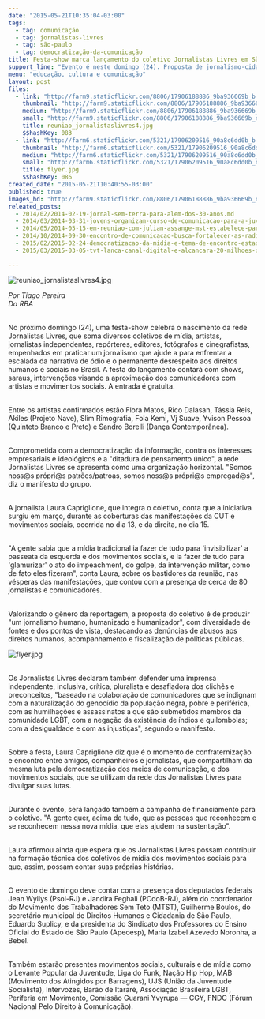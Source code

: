 ```yaml
---
date: "2015-05-21T10:35:04-03:00"
tags:
  - tag: comunicação
  - tag: jornalistas-livres
  - tag: são-paulo
  - tag: democratização-da-comunicação
title: Festa-show marca lançamento do coletivo Jornalistas Livres em São Paulo
support_line: "Evento é neste domingo (24). Proposta de jornalismo-cidadão é baseada na colaboração e na organização horizontal, contra a ditadura do pensamento único."
menu: "educação, cultura e comunicação"
layout: post
files:
  - link: "http://farm9.staticflickr.com/8806/17906188886_9ba936669b_b.jpg"
    thumbnail: "http://farm9.staticflickr.com/8806/17906188886_9ba936669b_t.jpg"
    medium: "http://farm9.staticflickr.com/8806/17906188886_9ba936669b_z.jpg"
    small: "http://farm9.staticflickr.com/8806/17906188886_9ba936669b_n.jpg"
    title: reuniao_jornalistaslivres4.jpg
    $$hashKey: 083
  - link: "http://farm6.staticflickr.com/5321/17906209516_90a8c6dd0b_b.jpg"
    thumbnail: "http://farm6.staticflickr.com/5321/17906209516_90a8c6dd0b_t.jpg"
    medium: "http://farm6.staticflickr.com/5321/17906209516_90a8c6dd0b_z.jpg"
    small: "http://farm6.staticflickr.com/5321/17906209516_90a8c6dd0b_n.jpg"
    title: flyer.jpg
    $$hashKey: 086
created_date: "2015-05-21T10:40:55-03:00"
published: true
images_hd: "http://farm9.staticflickr.com/8806/17906188886_9ba936669b_n.jpg"
releated_posts:
  - 2014/02/2014-02-19-jornal-sem-terra-para-alem-dos-30-anos.md
  - 2014/03/2014-03-31-jovens-organizam-curso-de-comunicacao-para-a-juventude-rural.md
  - 2014/05/2014-05-15-em-reuniao-com-julian-assange-mst-estabelece-parceria-com-wikileaks.md
  - 2014/10/2014-09-30-encontro-de-comunicacao-busca-fortalecer-as-radios-nos-assentamentos.md
  - 2015/02/2015-02-24-democratizacao-da-midia-e-tema-de-encontro-estadual-em-curitiba.md
  - 2015/03/2015-03-05-tvt-lanca-canal-digital-e-alcancara-20-milhoes-de-pessoas.md

---
```

<p><img alt="reuniao_jornalistaslivres4.jpg" src="http://farm9.staticflickr.com/8806/17906188886_9ba936669b_b.jpg" /></p>

<p><em>Por Tiago Pereira<br />
Da RBA</em></p>

<p><br />
No pr&oacute;ximo domingo (24), uma festa-show celebra o nascimento da rede Jornalistas Livres, que soma diversos coletivos de m&iacute;dia, artistas, jornalistas independentes, rep&oacute;rteres, editores, fot&oacute;grafos e cinegrafistas, empenhados em praticar um jornalismo que ajude a para enfrentar a escalada da narrativa de &oacute;dio e o permanente desrespeito aos direitos humanos e sociais no Brasil. A festa do lan&ccedil;amento contar&aacute; com shows, saraus, interven&ccedil;&otilde;es visando a aproxima&ccedil;&atilde;o dos comunicadores com artistas e movimentos sociais. A entrada &eacute; gratuita.</p>

<p><br />
Entre os artistas confirmados est&atilde;o Flora Matos, Rico Dalasan, T&aacute;ssia Reis, Akiles (Projeto Nave), Slim Rimografia, Fola Kemi, Vj Suave, Yvison Pessoa (Quinteto Branco e Preto) e Sandro Borelli (Dan&ccedil;a Contempor&acirc;nea).</p>

<p><br />
Comprometida com a democratiza&ccedil;&atilde;o da informa&ccedil;&atilde;o, contra os interesses empresariais e ideol&oacute;gicos e a &quot;ditadura de pensamento &uacute;nico&quot;, a rede Jornalistas Livres se apresenta como uma organiza&ccedil;&atilde;o horizontal. &quot;Somos noss@s pr&oacute;pri@s patr&otilde;es/patroas, somos noss@s pr&oacute;pri@s empregad@s&quot;, diz o manifesto do grupo.</p>

<p><br />
A jornalista Laura Capriglione, que integra o coletivo, conta que a iniciativa surgiu em mar&ccedil;o, durante as coberturas das manifesta&ccedil;&otilde;es da CUT e movimentos sociais, ocorrida no dia 13, e da direita, no dia 15.</p>

<p><br />
&quot;A gente sabia que a m&iacute;dia tradicional ia fazer de tudo para &#39;invisibilizar&#39; a passeata da esquerda e dos movimentos sociais, e ia fazer de tudo para &#39;glamurizar&#39; o ato do impeachment, do golpe, da interven&ccedil;&atilde;o militar, como de fato eles fizeram&quot;, conta Laura, sobre os bastidores da reuni&atilde;o, nas v&eacute;speras das manifesta&ccedil;&otilde;es, que contou com a presen&ccedil;a de cerca de 80 jornalistas e comunicadores.</p>

<p><br />
Valorizando o g&ecirc;nero da reportagem, a proposta do coletivo &eacute; de produzir &quot;um jornalismo humano, humanizado e humanizador&quot;, com diversidade de fontes e dos pontos de vista, destacando as den&uacute;ncias de abusos aos direitos humanos, acompanhamento e fiscaliza&ccedil;&atilde;o de pol&iacute;ticas p&uacute;blicas.</p>

<p><img alt="flyer.jpg" src="http://farm6.staticflickr.com/5321/17906209516_90a8c6dd0b_b.jpg" /></p>

<p><br />
Os Jornalistas Livres declaram tamb&eacute;m defender uma imprensa independente, inclusiva, cr&iacute;tica, pluralista e desafiadora dos clich&ecirc;s e preconceitos, &quot;baseado na colabora&ccedil;&atilde;o de comunicadores que se indignam com a naturaliza&ccedil;&atilde;o do genoc&iacute;dio da popula&ccedil;&atilde;o negra, pobre e perif&eacute;rica, com as humilha&ccedil;&otilde;es e assassinatos a que s&atilde;o submetidos membros da comunidade LGBT, com a nega&ccedil;&atilde;o da exist&ecirc;ncia de &iacute;ndios e quilombolas; com a desigualdade e com as injusti&ccedil;as&quot;, segundo o manifesto.</p>

<p><br />
Sobre a festa, Laura Capriglione diz que &eacute; o momento de confraterniza&ccedil;&atilde;o e encontro entre amigos, companheiros e jornalistas, que compartilham da mesma luta pela democratiza&ccedil;&atilde;o dos meios de comunica&ccedil;&atilde;o, e dos movimentos sociais, que se utilizam da rede dos Jornalistas Livres para divulgar suas lutas.</p>

<p><br />
Durante o evento, ser&aacute; lan&ccedil;ado tamb&eacute;m a campanha de financiamento para o coletivo. &quot;A gente quer, acima de tudo, que as pessoas que reconhecem e se reconhecem nessa nova m&iacute;dia, que elas ajudem na sustenta&ccedil;&atilde;o&quot;.</p>

<p><br />
Laura afirmou ainda que espera que os Jornalistas Livres possam contribuir na forma&ccedil;&atilde;o t&eacute;cnica dos coletivos de m&iacute;dia dos movimentos sociais para que, assim, possam contar suas pr&oacute;prias hist&oacute;rias.</p>

<p><br />
O evento de domingo deve contar com a presen&ccedil;a dos deputados federais Jean Wyllys (Psol-RJ) e Jandira Feghali (PCdoB-RJ), al&eacute;m do coordenador do Movimento dos Trabalhadores Sem Teto (MTST), Guilherme Boulos, do secret&aacute;rio municipal de Direitos Humanos e Cidadania de S&atilde;o Paulo, Eduardo Suplicy, e da presidenta do Sindicato dos Professores do Ensino Oficial do Estado de S&atilde;o Paulo (Apeoesp), Maria Izabel Azevedo Noronha, a Bebel.</p>

<p><br />
Tamb&eacute;m estar&atilde;o presentes movimentos sociais, culturais e de m&iacute;dia como o Levante Popular da Juventude, Liga do Funk, Na&ccedil;&atilde;o Hip Hop, MAB (Movimento dos Atingidos por Barragens), UJS (Uni&atilde;o da Juventude Socialista), Intervozes, Bar&atilde;o de Itarar&eacute;, Associa&ccedil;&atilde;o Brasileira LGBT, Periferia em Movimento, Comiss&atilde;o Guarani Yvyrupa &mdash; CGY, FNDC (F&oacute;rum Nacional Pelo Direito &agrave; Comunica&ccedil;&atilde;o).</p>
